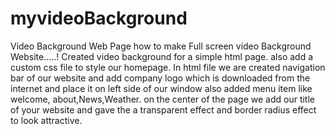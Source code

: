 # myvideoBackground
Video Background Web Page
how to make Full screen video Background Website.....!
Created video background for a simple html page. also add a custom css file to style our homepage.
In html file we are created navigation bar of our website and add company logo which is downloaded from the internet and place it on left side of our window also added menu item like welcome, about,News,Weather.
on the center of the page we add our title of your website and gave the a transparent effect and border radius effect to look attractive.
